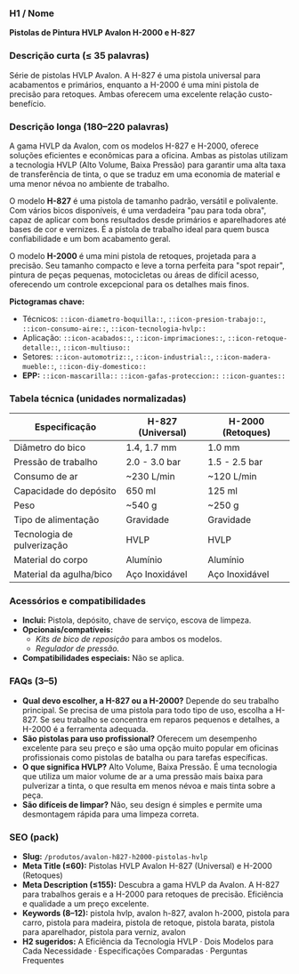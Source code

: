 ### H1 / Nome
**Pistolas de Pintura HVLP Avalon H-2000 e H-827**

### Descrição curta (≤ 35 palavras)
Série de pistolas HVLP Avalon. A H-827 é uma pistola universal para acabamentos e primários, enquanto a H-2000 é uma mini pistola de precisão para retoques. Ambas oferecem uma excelente relação custo-benefício.

### Descrição longa (180–220 palavras)
A gama HVLP da Avalon, com os modelos H-827 e H-2000, oferece soluções eficientes e econômicas para a oficina. Ambas as pistolas utilizam a tecnologia HVLP (Alto Volume, Baixa Pressão) para garantir uma alta taxa de transferência de tinta, o que se traduz em uma economia de material e uma menor névoa no ambiente de trabalho.

O modelo **H-827** é uma pistola de tamanho padrão, versátil e polivalente. Com vários bicos disponíveis, é uma verdadeira "pau para toda obra", capaz de aplicar com bons resultados desde primários e aparelhadores até bases de cor e vernizes. É a pistola de trabalho ideal para quem busca confiabilidade e um bom acabamento geral.

O modelo **H-2000** é uma mini pistola de retoques, projetada para a precisão. Seu tamanho compacto e leve a torna perfeita para "spot repair", pintura de peças pequenas, motocicletas ou áreas de difícil acesso, oferecendo um controle excepcional para os detalhes mais finos.

**Pictogramas chave:**
- Técnicos: `::icon-diametro-boquilla::`, `::icon-presion-trabajo::`, `::icon-consumo-aire::`, `::icon-tecnologia-hvlp::`
- Aplicação: `::icon-acabados::`, `::icon-imprimaciones::`, `::icon-retoque-detalle::`, `::icon-multiuso::`
- Setores: `::icon-automotriz::`, `::icon-industrial::`, `::icon-madera-mueble::`, `::icon-diy-domestico::`
- **EPP:** `::icon-mascarilla::` `::icon-gafas-proteccion::` `::icon-guantes::`

### Tabela técnica (unidades normalizadas)
| **Especificação** | **H-827 (Universal)** | **H-2000 (Retoques)** |
|---|---|---|
| Diâmetro do bico | 1.4, 1.7 mm | 1.0 mm |
| Pressão de trabalho | 2.0 - 3.0 bar | 1.5 - 2.5 bar |
| Consumo de ar | ~230 L/min | ~120 L/min |
| Capacidade do depósito | 650 ml | 125 ml |
| Peso | ~540 g | ~250 g |
| Tipo de alimentação | Gravidade | Gravidade |
| Tecnologia de pulverização | HVLP | HVLP |
| Material do corpo | Alumínio | Alumínio |
| Material da agulha/bico | Aço Inoxidável | Aço Inoxidável |

### Acessórios e compatibilidades
- **Inclui:** Pistola, depósito, chave de serviço, escova de limpeza.
- **Opcionais/compatíveis:**
  - *Kits de bico de reposição* para ambos os modelos.
  - *Regulador de pressão.*
- **Compatibilidades especiais:** Não se aplica.

### FAQs (3–5)
- **Qual devo escolher, a H-827 ou a H-2000?** Depende do seu trabalho principal. Se precisa de uma pistola para todo tipo de uso, escolha a H-827. Se seu trabalho se concentra em reparos pequenos e detalhes, a H-2000 é a ferramenta adequada.
- **São pistolas para uso profissional?** Oferecem um desempenho excelente para seu preço e são uma opção muito popular em oficinas profissionais como pistolas de batalha ou para tarefas específicas.
- **O que significa HVLP?** Alto Volume, Baixa Pressão. É uma tecnologia que utiliza um maior volume de ar a uma pressão mais baixa para pulverizar a tinta, o que resulta em menos névoa e mais tinta sobre a peça.
- **São difíceis de limpar?** Não, seu design é simples e permite uma desmontagem rápida para uma limpeza correta.

### SEO (pack)
- **Slug:** `/produtos/avalon-h827-h2000-pistolas-hvlp`
- **Meta Title (≤60):** Pistolas HVLP Avalon H-827 (Universal) e H-2000 (Retoques)
- **Meta Description (≤155):** Descubra a gama HVLP da Avalon. A H-827 para trabalhos gerais e a H-2000 para retoques de precisão. Eficiência e qualidade a um preço excelente.
- **Keywords (8–12):** pistola hvlp, avalon h-827, avalon h-2000, pistola para carro, pistola para madeira, pistola de retoque, pistola barata, pistola para aparelhador, pistola para verniz, avalon
- **H2 sugeridos:** A Eficiência da Tecnologia HVLP · Dois Modelos para Cada Necessidade · Especificações Comparadas · Perguntas Frequentes